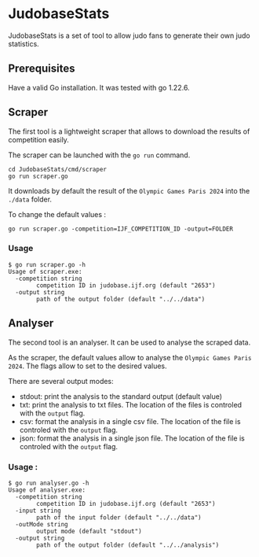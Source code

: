 # JudobaseStats

JudobaseStats is a set of tool to allow judo fans to generate their own judo statistics. 

## Prerequisites
Have a valid Go installation. It was tested with go 1.22.6.

## Scraper
The first tool is a lightweight scraper that allows to download the results of competition easily.

The scraper can be launched with the `go run` command.
```
cd JudobaseStats/cmd/scraper
go run scraper.go
```
It downloads by default the result of the `Olympic Games Paris 2024` into the `./data` folder.

To change the default values :
```
go run scraper.go -competition=IJF_COMPETITION_ID -output=FOLDER
```

### Usage
```
$ go run scraper.go -h
Usage of scraper.exe:
  -competition string
        competition ID in judobase.ijf.org (default "2653")
  -output string
        path of the output folder (default "../../data")
```

## Analyser
The second tool is an analyser. It can be used to analyse the scraped data.

As the scraper, the default values allow to analyse the `Olympic Games Paris 2024`. The flags allow to set to the desired values.

There are several output modes:
- stdout: print the analysis to the standard output (default value)
- txt: print the analysis to txt files. The location of the files is controled with the `output` flag.
- csv: format the analysis in a single csv file. The location of the file is controled with the `output` flag.
- json: format the analysis in a single json file. The location of the file is controled with the `output` flag.

### Usage :
```
$ go run analyser.go -h
Usage of analyser.exe:
  -competition string
        competition ID in judobase.ijf.org (default "2653")
  -input string
        path of the input folder (default "../../data")
  -outMode string
        output mode (default "stdout")
  -output string
        path of the output folder (default "../../analysis")
```
